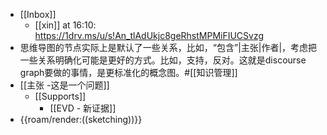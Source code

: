 - [[Inbox]]
    - [[xin]] at 16:10: https://1drv.ms/u/s!An_tlAdUkjc8geRhstMPMiFIUCSvzg
- 思维导图的节点实际上是默认了一些关系，比如，“包含”|主张|作者|，考虑把一些关系明确化可能是更好的方式。比如，支持，反对。这就是discourse graph要做的事情，是更标准化的概念图。#[[知识管理]] 
- [[主张 -这是一个问题]]
    - [[Supports]]
        - [[EVD - 新证据]]
- {{roam/render:((sketching))}}

